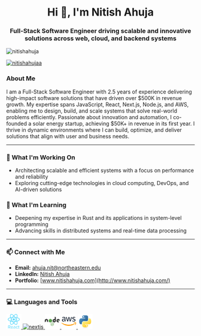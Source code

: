 <h1 align="center">Hi 👋, I'm Nitish Ahuja</h1>
<h3 align="center">Full-Stack Software Engineer driving scalable and innovative solutions across web, cloud, and backend systems</h3>

<p align="left"> <img src="https://komarev.com/ghpvc/?username=nitishahuja&label=Profile%20views&color=0e75b6&style=flat" alt="nitishahuja" /> </p>

<p align="left">
  <a href="https://twitter.com/nitishahujaa" target="blank"><img src="https://img.shields.io/twitter/follow/nitishahujaa?logo=twitter&style=for-the-badge" alt="nitishahujaa" /></a>
</p>

### About Me

I am a Full-Stack Software Engineer with 2.5 years of experience delivering high-impact software solutions that have driven over $500K in revenue growth. My expertise spans JavaScript, React, Next.js, Node.js, and AWS, enabling me to design, build, and scale systems that solve real-world problems efficiently. Passionate about innovation and automation, I co-founded a solar energy startup, achieving $50K+ in revenue in its first year. I thrive in dynamic environments where I can build, optimize, and deliver solutions that align with user and business needs.

---

### 🔭 What I'm Working On
- Architecting scalable and efficient systems with a focus on performance and reliability
- Exploring cutting-edge technologies in cloud computing, DevOps, and AI-driven solutions

### 🌱 What I'm Learning
- Deepening my expertise in Rust and its applications in system-level programming
- Advancing skills in distributed systems and real-time data processing

---

### 📫 Connect with Me
- **Email:** [ahuja.nit@northeastern.edu](mailto:ahuja.nit@northeastern.edu)
- **LinkedIn:** [Nitish Ahuja](https://www.linkedin.com/in/nitishahuja)
- **Portfolio:** [www.nitishahuja.com](http://www.nitishahuja.com/)

---

### 💻 Languages and Tools
<p align="left">
  <a href="https://reactjs.org/" target="_blank" rel="noreferrer">
    <img src="https://raw.githubusercontent.com/devicons/devicon/master/icons/react/react-original-wordmark.svg" alt="react" width="40" height="40" />
  </a>
  <a href="https://nextjs.org/" target="_blank" rel="noreferrer">
    <img src="https://cdn.worldvectorlogo.com/logos/nextjs-2.svg" alt="nextjs" width="40" height="40" />
  </a>
  <a href="https://nodejs.org/" target="_blank" rel="noreferrer">
    <img src="https://raw.githubusercontent.com/devicons/devicon/master/icons/nodejs/nodejs-original-wordmark.svg" alt="nodejs" width="40" height="40" />
  </a>
  <a href="https://aws.amazon.com/" target="_blank" rel="noreferrer">
    <img src="https://raw.githubusercontent.com/devicons/devicon/master/icons/amazonwebservices/amazonwebservices-original-wordmark.svg" alt="aws" width="40" height="40" />
  </a>
  <a href="https://www.python.org/" target="_blank" rel="noreferrer">
    <img src="https://raw.githubusercontent.com/devicons/devicon/master/icons/python/python-original.svg" alt="python" width="40" height="40" />
  </a>
</p>
